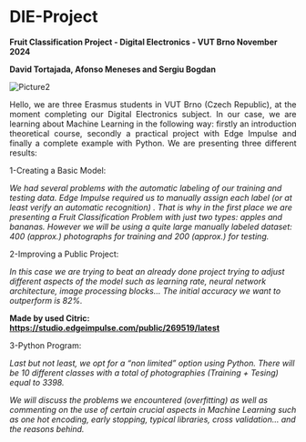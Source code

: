 # DIE-Project
**Fruit Classification Project - Digital Electronics - VUT Brno November 2024** 

**David Tortajada, Afonso Meneses and Sergiu Bogdan**

![Picture2](https://github.com/user-attachments/assets/47679d20-630a-4800-95c4-c9f8d8948e83)
 
<p align="justify">
Hello, we are three Erasmus students in VUT Brno (Czech Republic), at the moment completing our Digital Electronics subject. In our case, we are learning about Machine Learning in the following way: firstly an introduction theoretical course, secondly a practical project with Edge Impulse and finally a complete example with Python. We are presenting three different results:

1-Creating a Basic Model: 

_We had several problems with the automatic labeling of our training and testing data. Edge Impulse required us to manually assign each label (or at least verify an automatic recognition) . 
That is why in the first place we are presenting a Fruit Classification Problem with just two types: apples and bananas. However we will be using a quite large manually labeled dataset: 400 (approx.) photographs for training and 200 (approx.) for testing._

2-Improving a Public Project:

_In this case we are trying to beat an already done project trying to adjust different aspects of the model such as learning rate, neural network architecture, image processing blocks… The initial accuracy we want to outperform is 82%._

**Made by used Citric: https://studio.edgeimpulse.com/public/269519/latest**

3-Python Program:

_Last but not least, we opt for a “non limited” option using Python. There will be 10 different classes with a total of photographies (Training + Tesing) equal to 3398._ 

_We will discuss the problems we encountered (overfitting) as well as commenting on the use of certain crucial aspects in Machine Learning such as one hot encoding, early stopping, typical libraries, cross validation… and the reasons behind._

 </p>

